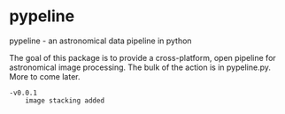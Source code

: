 pypeline
========

pypeline - an astronomical data pipeline in python

The goal of this package is to provide a cross-platform, open pipeline for
astronomical image processing.  The bulk of the action is in pypeline.py.
More to come later.

    -v0.0.1
        image stacking added
